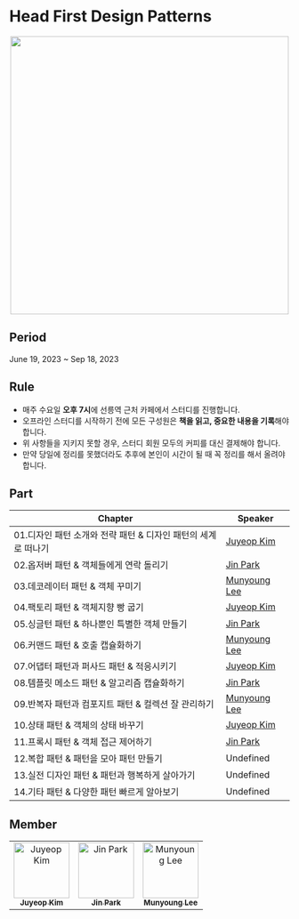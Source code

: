 # Head First Design Patterns
<p align="center">
<img height=500 src=https://github.com/Gong-Boo/head-first-design-patterns/assets/50200481/747fe310-7dba-434a-a92c-33f7214ddfa2 />
</p>

## Period
June 19, 2023 ~ Sep 18, 2023

## Rule
- 매주 수요일 **오후 7시**에 선릉역 근처 카페에서 스터디를 진행합니다.
- 오프라인 스터디를 시작하기 전에 모든 구성원은 **책을 읽고, 중요한 내용을 기록**해야 합니다.
- 위 사항들을 지키지 못할 경우, 스터디 회원 모두의 커피를 대신 결제해야 합니다.
- 만약 당일에 정리를 못했더라도 추후에 본인이 시간이 될 때 꼭 정리를 해서 올려야 합니다.

## Part
|Chapter|Speaker|
|---|---|
|01.디자인 패턴 소개와 전략 패턴 & 디자인 패턴의 세계로 떠나기|<a href="https://github.com/juyeop03">Juyeop Kim</a>|
|02.옵저버 패턴 & 객체들에게 연락 돌리기|<a href="https://github.com/ParkJin0318">Jin Park</a>|
|03.데코레이터 패턴 & 객체 꾸미기|<a href="https://github.com/munyoung03">Munyoung Lee</a>|
|04.팩토리 패턴 & 객체지향 빵 굽기|<a href="https://github.com/juyeop03">Juyeop Kim</a>|
|05.싱글턴 패턴 & 하나뿐인 특별한 객체 만들기|<a href="https://github.com/ParkJin0318">Jin Park</a>|
|06.커맨드 패턴 & 호출 캡슐화하기|<a href="https://github.com/munyoung03">Munyoung Lee</a>|
|07.어댑터 패턴과 퍼사드 패턴 & 적응시키기|<a href="https://github.com/juyeop03">Juyeop Kim</a>|
|08.템플릿 메소드 패턴 & 알고리즘 캡슐화하기|<a href="https://github.com/ParkJin0318">Jin Park</a>|
|09.반복자 패턴과 컴포지트 패턴 & 컬렉션 잘 관리하기|<a href="https://github.com/munyoung03">Munyoung Lee</a>|
|10.상태 패턴 & 객체의 상태 바꾸기|<a href="https://github.com/juyeop03">Juyeop Kim</a>|
|11.프록시 패턴 & 객체 접근 제어하기|<a href="https://github.com/ParkJin0318">Jin Park</a>|
|12.복합 패턴 & 패턴을 모아 패턴 만들기|Undefined|
|13.실전 디자인 패턴 & 패턴과 행복하게 살아가기|Undefined|
|14.기타 패턴 & 다양한 패턴 빠르게 알아보기|Undefined|

## Member
<table>
  <tbody>
    <tr>
      <td align="center">
        <a href="https://github.com/juyeop03"><img src="https://avatars.githubusercontent.com/u/49600974?v=4" width="100px;" alt="Juyeop Kim"/>
        <br/>
        <sub><b>Juyeop Kim</b></sub>
        </a>
        <br/>
      </td>
      <td align="center">
        <a href="https://github.com/ParkJin0318"><img src="https://avatars.githubusercontent.com/u/50200481?v=4" width="100px;" alt="Jin Park"/>
        <br/>
        <sub><b>Jin Park</b></sub>
        </a>
        <br/>
      </td>
      <td align="center">
        <a href="https://github.com/munyoung03"><img src="https://avatars.githubusercontent.com/u/54434010?v=4" width="100px;" alt="Munyoung Lee"/>
        <br/>
        <sub><b>Munyoung Lee</b></sub>
        </a>
        <br/>
      </td>
    </tr>
  </tbody>
</table>

